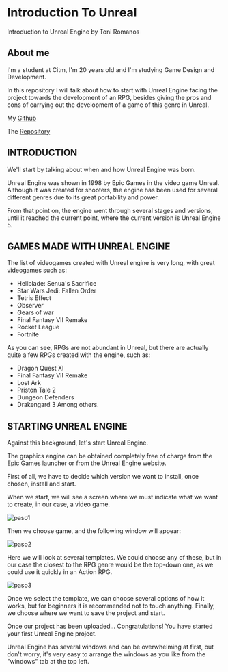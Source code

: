 # Introduction To Unreal
Introduction to Unreal Engine by Toni Romanos

## About me
I'm a student at Citm, I'm 20 years old and I'm studying Game Design and Development.

In this repository I will talk about how to start with Unreal Engine facing the project towards the development of an RPG, besides giving the pros and cons of carrying out the development of a game of this genre in Unreal.

My [Github](https://github.com/Toto-RR)

The [Repository](https://github.com/Toto-RR/IntroductionToUnreal.github.io.git)

## INTRODUCTION
We'll start by talking about when and how Unreal Engine was born.

Unreal Engine was shown in 1998 by Epic Games in the video game Unreal. Although it was created for shooters, the engine has been used for several different genres due to its great portability and power.

From that point on, the engine went through several stages and versions, until it reached the current point, where the current version is Unreal Engine 5.

## GAMES MADE WITH UNREAL ENGINE
The list of videogames created with Unreal engine is very long, with great videogames such as: 
- Hellblade: Senua's Sacrifice
- Star Wars Jedi: Fallen Order
- Tetris Effect
- Observer
- Gears of war
- Final Fantasy VII Remake
- Rocket League
- Fortnite

As you can see, RPGs are not abundant in Unreal, but there are actually quite a few RPGs created with the engine, such as: 
- Dragon Quest XI 
- Final Fantasy VII Remake
- Lost Ark
- Priston Tale 2
- Dungeon Defenders
- Drakengard 3
Among others.

## STARTING UNREAL ENGINE
Against this background, let's start Unreal Engine.

The graphics engine can be obtained completely free of charge from the Epic Games launcher or from the Unreal Engine website.

First of all, we have to decide which version we want to install, once chosen, install and start.

When we start, we will see a screen where we must indicate what we want to create, in our case, a video game.

![paso1](https://github.com/Toto-RR/IntroductionToUnreal.github.io/assets/99719601/79e13406-0bc7-43f1-bd96-b09102bd908c)

Then we choose game, and the following window will appear:

![paso2](https://github.com/Toto-RR/IntroductionToUnreal.github.io/assets/99719601/5190eb4e-63c2-4142-b2ea-eb0657429201)

Here we will look at several templates. We could choose any of these, but in our case the closest to the RPG genre would be the top-down one, as we could use it quickly in an Action RPG.

![paso3](https://github.com/Toto-RR/IntroductionToUnreal.github.io/assets/99719601/229a7fe8-900c-437f-94c8-3d997a1bc0ce)

Once we select the template, we can choose several options of how it works, but for beginners it is recommended not to touch anything. Finally, we choose where we want to save the project and start.

Once our project has been uploaded... Congratulations! You have started your first Unreal Engine project.

Unreal Engine has several windows and can be overwhelming at first, but don't worry, it's very easy to arrange the windows as you like from the "windows" tab at the top left.
